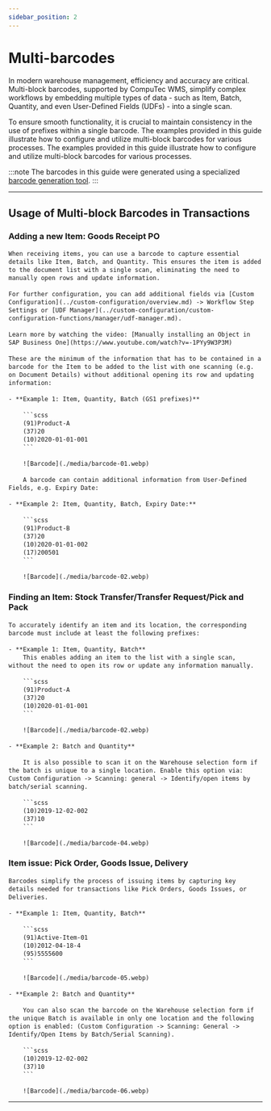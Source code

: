 ```yaml
---
sidebar_position: 2
---
```


# Multi-barcodes

In modern warehouse management, efficiency and accuracy are critical. Multi-block barcodes, supported by CompuTec WMS, simplify complex workflows by embedding multiple types of data - such as Item, Batch, Quantity, and even User-Defined Fields (UDFs) - into a single scan.

To ensure smooth functionality, it is crucial to maintain consistency in the use of prefixes within a single barcode. The examples provided in this guide illustrate how to configure and utilize multi-block barcodes for various processes. The examples provided in this guide illustrate how to configure and utilize multi-block barcodes for various processes.

:::note
The barcodes in this guide were generated using a specialized [barcode generation tool](https://www.free-barcode-generator.net/ean-128/).
:::

---

## Usage of Multi-block Barcodes in Transactions

### Adding a new Item: Goods Receipt PO

    When receiving items, you can use a barcode to capture essential details like Item, Batch, and Quantity. This ensures the item is added to the document list with a single scan, eliminating the need to manually open rows and update information.

    For further configuration, you can add additional fields via [Custom Configuration](../custom-configuration/overview.md) -> Workflow Step Settings or [UDF Manager](../custom-configuration/custom-configuration-functions/manager/udf-manager.md).

    Learn more by watching the video: [Manually installing an Object in SAP Business One](https://www.youtube.com/watch?v=-1PYy9W3P3M)

    These are the minimum of the information that has to be contained in a barcode for the Item to be added to the list with one scanning (e.g. on Document Details) without additional opening its row and updating information:

    - **Example 1: Item, Quantity, Batch (GS1 prefixes)**

        ```scss
        (91)Product-A
        (37)20
        (10)2020-01-01-001
        ```

        ![Barcode](./media/barcode-01.webp)

        A barcode can contain additional information from User-Defined Fields, e.g. Expiry Date:

    - **Example 2: Item, Quantity, Batch, Expiry Date:**

        ```scss
        (91)Product-B
        (37)20
        (10)2020-01-01-002
        (17)200501
        ```

        ![Barcode](./media/barcode-02.webp)

### Finding an Item: Stock Transfer/Transfer Request/Pick and Pack

    To accurately identify an item and its location, the corresponding barcode must include at least the following prefixes:

    - **Example 1: Item, Quantity, Batch**
        This enables adding an item to the list with a single scan, without the need to open its row or update any information manually.

        ```scss
        (91)Product-A
        (37)20
        (10)2020-01-01-001
        ```

        ![Barcode](./media/barcode-02.webp)

    - **Example 2: Batch and Quantity**

        It is also possible to scan it on the Warehouse selection form if the batch is unique to a single location. Enable this option via: Custom Configuration -> Scanning: general -> Identify/open items by batch/serial scanning.

        ```scss
        (10)2019-12-02-002
        (37)10
        ```

        ![Barcode](./media/barcode-04.webp)

### Item issue: Pick Order, Goods Issue, Delivery

    Barcodes simplify the process of issuing items by capturing key details needed for transactions like Pick Orders, Goods Issues, or Deliveries.

    - **Example 1: Item, Quantity, Batch**

        ```scss
        (91)Active-Item-01
        (10)2012-04-18-4
        (95)5555600
        ```

        ![Barcode](./media/barcode-05.webp)

    - **Example 2: Batch and Quantity**

        You can also scan the barcode on the Warehouse selection form if the unique Batch is available in only one location and the following option is enabled: (Custom Configuration -> Scanning: General -> Identify/Open Items by Batch/Serial Scanning).

        ```scss
        (10)2019-12-02-002
        (37)10
        ```

        ![Barcode](./media/barcode-06.webp)

---
